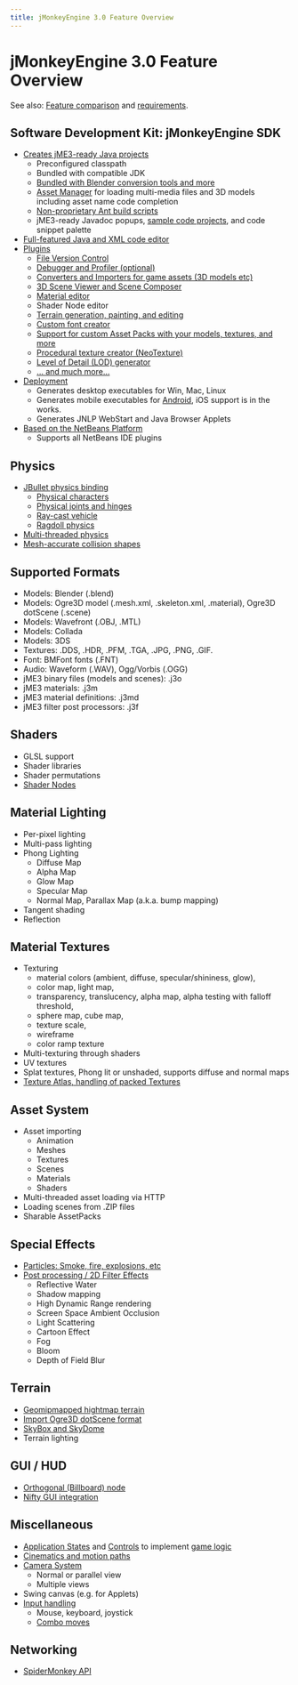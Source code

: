```yaml
---
title: jMonkeyEngine 3.0 Feature Overview
---
```

<h1 class="sectionedit1" id="jmonkeyengine_30_feature_overview">jMonkeyEngine 3.0 Feature Overview</h1>
<div class="level1">

<p>
See also: <a href="http://www.jmonkeyengine.com/forum/index.php?topic=13057.0" class="urlextern" title="http://www.jmonkeyengine.com/forum/index.php?topic=13057.0" rel="nofollow">Feature comparison</a> and <a href="/jme3/requirements.html" class="wikilink1" title="jme3:requirements">requirements</a>.
</p>

</div>
<!-- EDIT1 SECTION "jMonkeyEngine 3.0 Feature Overview" [1-171] -->
<h2 class="sectionedit2" id="software_development_kitjmonkeyengine_sdk">Software Development Kit: jMonkeyEngine SDK</h2>
<div class="level2">
<ul>
<li class="level1"><div class="li"> <a href="/sdk/project_creation.html" class="wikilink1" title="sdk:project_creation">Creates jME3-ready Java projects</a> </div>
<ul>
<li class="level2"><div class="li"> Preconfigured classpath</div>
</li>
<li class="level2"><div class="li"> Bundled with compatible JDK</div>
</li>
<li class="level2"><div class="li"> <a href="http://hub.jmonkeyengine.org/forum/topic/bundling-blender" class="urlextern" title="http://hub.jmonkeyengine.org/forum/topic/bundling-blender" rel="nofollow">Bundled with Blender conversion tools and more</a></div>
</li>
<li class="level2"><div class="li"> <a href="/jme3/advanced/asset_manager.html" class="wikilink1" title="jme3:advanced:asset_manager">Asset Manager</a> for loading multi-media files and 3D models <br />
including asset name code completion</div>
</li>
<li class="level2"><div class="li"> <a href="/sdk/default_build_script.html" class="wikilink1" title="sdk:default_build_script">Non-proprietary Ant build scripts</a></div>
</li>
<li class="level2"><div class="li"> jME3-ready Javadoc popups, <a href="/sdk/sample_code.html" class="wikilink1" title="sdk:sample_code">sample code projects</a>, and code snippet palette </div>
</li>
</ul>
</li>
<li class="level1"><div class="li"> <a href="/sdk/code_editor.html" class="wikilink1" title="sdk:code_editor">Full-featured Java and XML code editor</a></div>
</li>
<li class="level1"><div class="li"> <a href="/sdk/update_center.html" class="wikilink1" title="sdk:update_center">Plugins</a></div>
<ul>
<li class="level2"><div class="li"> <a href="/sdk/version_control.html" class="wikilink1" title="sdk:version_control">File Version Control</a></div>
</li>
<li class="level2"><div class="li"> <a href="/sdk/debugging_profiling_testing.html" class="wikilink1" title="sdk:debugging_profiling_testing">Debugger and Profiler (optional)</a></div>
</li>
<li class="level2"><div class="li"> <a href="/sdk/model_loader_and_viewer.html" class="wikilink1" title="sdk:model_loader_and_viewer">Converters and Importers for game assets (3D models etc)</a></div>
</li>
<li class="level2"><div class="li"> <a href="/sdk/scene_composer.html" class="wikilink1" title="sdk:scene_composer">3D Scene Viewer and Scene Composer</a></div>
</li>
<li class="level2"><div class="li"> <a href="/sdk/material_editing.html" class="wikilink1" title="sdk:material_editing">Material editor</a>  </div>
</li>
<li class="level2"><div class="li"> Shader Node editor</div>
</li>
<li class="level2"><div class="li"> <a href="/sdk/terrain_editor.html" class="wikilink1" title="sdk:terrain_editor">Terrain generation, painting, and editing</a></div>
</li>
<li class="level2"><div class="li"> <a href="/jme3/external/fonts.html" class="wikilink1" title="jme3:external:fonts">Custom font creator</a></div>
</li>
<li class="level2"><div class="li"> <a href="/sdk/asset_packs.html" class="wikilink1" title="sdk:asset_packs">Support for custom Asset Packs with your models, textures, and more</a></div>
</li>
<li class="level2"><div class="li"> <a href="/sdk/neotexture.html" class="wikilink1" title="sdk:neotexture">Procedural texture creator (NeoTexture)</a></div>
</li>
<li class="level2"><div class="li"> <a href="/jme3/advanced/level_of_detail.html" class="wikilink1" title="jme3:advanced:level_of_detail">Level of Detail (LOD) generator</a></div>
</li>
<li class="level2"><div class="li"> <a href="/sdk.html" class="wikilink1" title="sdk">... and much more...</a></div>
</li>
</ul>
</li>
<li class="level1"><div class="li"> <a href="/sdk/application_deployment.html" class="wikilink1" title="sdk:application_deployment">Deployment</a></div>
<ul>
<li class="level2"><div class="li"> Generates desktop executables for Win, Mac, Linux</div>
</li>
<li class="level2"><div class="li"> Generates mobile executables for <a href="/jme3/android.html" class="wikilink1" title="jme3:android">Android</a>, iOS support is in the works.</div>
</li>
<li class="level2"><div class="li"> Generates JNLP WebStart and Java Browser Applets</div>
</li>
</ul>
</li>
<li class="level1"><div class="li"> <a href="/sdk/whynoteclipse.html" class="wikilink1" title="sdk:whynoteclipse">Based on the NetBeans Platform</a></div>
<ul>
<li class="level2"><div class="li"> Supports all NetBeans IDE plugins</div>
</li>
</ul>
</li>
</ul>

</div>
<!-- EDIT2 SECTION "Software Development Kit: jMonkeyEngine SDK" [172-1988] -->
<h2 class="sectionedit3" id="physics">Physics</h2>
<div class="level2">
<ul>
<li class="level1"><div class="li"> <a href="/jme3/advanced/physics.html" class="wikilink1" title="jme3:advanced:physics">JBullet physics binding</a></div>
<ul>
<li class="level2"><div class="li"> <a href="/jme3/advanced/walking_character.html" class="wikilink1" title="jme3:advanced:walking_character">Physical characters</a></div>
</li>
<li class="level2"><div class="li"> <a href="/jme3/advanced/hinges_and_joints.html" class="wikilink1" title="jme3:advanced:hinges_and_joints">Physical joints and hinges</a></div>
</li>
<li class="level2"><div class="li"> <a href="/jme3/advanced/vehicles.html" class="wikilink1" title="jme3:advanced:vehicles">Ray-cast vehicle</a></div>
</li>
<li class="level2"><div class="li"> <a href="/jme3/advanced/ragdoll.html" class="wikilink1" title="jme3:advanced:ragdoll">Ragdoll physics</a></div>
</li>
</ul>
</li>
<li class="level1"><div class="li"> <a href="/jme3/advanced/bullet_multithreading.html" class="wikilink1" title="jme3:advanced:bullet_multithreading">Multi-threaded physics</a></div>
</li>
<li class="level1"><div class="li"> <a href="/jme3/advanced/physics.html" class="wikilink1" title="jme3:advanced:physics">Mesh-accurate collision shapes</a></div>
</li>
</ul>

</div>
<!-- EDIT3 SECTION "Physics" [1989-2453] -->
<h2 class="sectionedit4" id="supported_formats">Supported Formats</h2>
<div class="level2">
<ul>
<li class="level1"><div class="li"> Models: Blender (.blend)</div>
</li>
<li class="level1"><div class="li"> Models: Ogre3D model (.mesh.xml, .skeleton.xml, .material), Ogre3D dotScene (.scene)</div>
</li>
<li class="level1"><div class="li"> Models: Wavefront (.OBJ, .MTL)</div>
</li>
<li class="level1"><div class="li"> Models: Collada</div>
</li>
<li class="level1"><div class="li"> Models: 3DS</div>
</li>
<li class="level1"><div class="li"> Textures: .DDS, .HDR, .PFM, .TGA, .JPG, .PNG, .GIF.</div>
</li>
<li class="level1"><div class="li"> Font: BMFont fonts (.FNT)</div>
</li>
<li class="level1"><div class="li"> Audio: Waveform (.WAV), Ogg/Vorbis (.OGG)</div>
</li>
<li class="level1"><div class="li"> jME3 binary files (models and scenes): .j3o </div>
</li>
<li class="level1"><div class="li"> jME3 materials: .j3m </div>
</li>
<li class="level1"><div class="li"> jME3 material definitions: .j3md</div>
</li>
<li class="level1"><div class="li"> jME3 filter post processors: .j3f</div>
</li>
</ul>

</div>
<!-- EDIT4 SECTION "Supported Formats" [2454-2956] -->
<h2 class="sectionedit5" id="shaders">Shaders</h2>
<div class="level2">
<ul>
<li class="level1"><div class="li"> GLSL support</div>
</li>
<li class="level1"><div class="li"> Shader libraries</div>
</li>
<li class="level1"><div class="li"> Shader permutations</div>
</li>
<li class="level1"><div class="li"> <a href="http://hub.jmonkeyengine.org/wiki/doku.php/jme3:advanced:jme3_shadernodes" class="urlextern" title="http://hub.jmonkeyengine.org/wiki/doku.php/jme3:advanced:jme3_shadernodes" rel="nofollow">Shader Nodes</a></div>
</li>
</ul>

</div>
<!-- EDIT5 SECTION "Shaders" [2957-3135] -->
<h2 class="sectionedit6" id="material_lighting">Material Lighting</h2>
<div class="level2">
<ul>
<li class="level1"><div class="li"> Per-pixel lighting</div>
</li>
<li class="level1"><div class="li"> Multi-pass lighting</div>
</li>
<li class="level1"><div class="li"> Phong Lighting</div>
<ul>
<li class="level2"><div class="li"> Diffuse Map</div>
</li>
<li class="level2"><div class="li"> Alpha Map</div>
</li>
<li class="level2"><div class="li"> Glow Map</div>
</li>
<li class="level2"><div class="li"> Specular Map</div>
</li>
<li class="level2"><div class="li"> Normal Map, Parallax Map (a.k.a. bump mapping)</div>
</li>
</ul>
</li>
<li class="level1"><div class="li"> Tangent shading</div>
</li>
<li class="level1"><div class="li"> Reflection</div>
</li>
</ul>

</div>
<!-- EDIT6 SECTION "Material Lighting" [3136-3390] -->
<h2 class="sectionedit7" id="material_textures">Material Textures</h2>
<div class="level2">
<ul>
<li class="level1"><div class="li"> Texturing</div>
<ul>
<li class="level3"><div class="li"> material colors (ambient, diffuse, specular/shininess, glow), </div>
</li>
<li class="level3"><div class="li"> color map, light map, </div>
</li>
<li class="level3"><div class="li"> transparency, translucency, alpha map, alpha testing with falloff threshold,</div>
</li>
<li class="level3"><div class="li"> sphere map, cube map, </div>
</li>
<li class="level3"><div class="li"> texture scale, </div>
</li>
<li class="level3"><div class="li"> wireframe</div>
</li>
<li class="level3"><div class="li"> color ramp texture</div>
</li>
</ul>
</li>
<li class="level1"><div class="li"> Multi-texturing through shaders</div>
</li>
<li class="level1"><div class="li"> UV textures</div>
</li>
<li class="level1"><div class="li"> Splat textures, Phong lit or unshaded, supports diffuse and normal maps</div>
</li>
<li class="level1"><div class="li"> <a href="http://hub.jmonkeyengine.org/forum/topic/textureatlas-creation-and-packed-texture-handling-in-sdk/" class="urlextern" title="http://hub.jmonkeyengine.org/forum/topic/textureatlas-creation-and-packed-texture-handling-in-sdk/" rel="nofollow">Texture Atlas, handling of packed Textures</a></div>
</li>
</ul>

</div>
<!-- EDIT7 SECTION "Material Textures" [3391-4001] -->
<h2 class="sectionedit8" id="asset_system">Asset System</h2>
<div class="level2">
<ul>
<li class="level1"><div class="li"> Asset importing</div>
<ul>
<li class="level2"><div class="li"> Animation</div>
</li>
<li class="level2"><div class="li"> Meshes</div>
</li>
<li class="level2"><div class="li"> Textures</div>
</li>
<li class="level2"><div class="li"> Scenes</div>
</li>
<li class="level2"><div class="li"> Materials</div>
</li>
<li class="level2"><div class="li"> Shaders</div>
</li>
</ul>
</li>
<li class="level1"><div class="li"> Multi-threaded asset loading via HTTP</div>
</li>
<li class="level1"><div class="li"> Loading scenes from .ZIP files</div>
</li>
<li class="level1"><div class="li"> Sharable AssetPacks</div>
</li>
</ul>

</div>
<!-- EDIT8 SECTION "Asset System" [4002-4236] -->
<h2 class="sectionedit9" id="special_effects">Special Effects</h2>
<div class="level2">
<ul>
<li class="level1"><div class="li"> <a href="/jme3/advanced/particle_emitters.html" class="wikilink1" title="jme3:advanced:particle_emitters">Particles: Smoke, fire, explosions, etc</a></div>
</li>
<li class="level1"><div class="li"> <a href="/jme3/advanced/effects_overview.html" class="wikilink1" title="jme3:advanced:effects_overview">Post processing / 2D Filter Effects</a></div>
<ul>
<li class="level2"><div class="li"> Reflective Water</div>
</li>
<li class="level2"><div class="li"> Shadow mapping</div>
</li>
<li class="level2"><div class="li"> High Dynamic Range rendering</div>
</li>
<li class="level2"><div class="li"> Screen Space Ambient Occlusion</div>
</li>
<li class="level2"><div class="li"> Light Scattering</div>
</li>
<li class="level2"><div class="li"> Cartoon Effect</div>
</li>
<li class="level2"><div class="li"> Fog</div>
</li>
<li class="level2"><div class="li"> Bloom</div>
</li>
<li class="level2"><div class="li"> Depth of Field Blur</div>
</li>
</ul>
</li>
</ul>

</div>
<!-- EDIT9 SECTION "Special Effects" [4237-4631] -->
<h2 class="sectionedit10" id="terrain">Terrain</h2>
<div class="level2">
<ul>
<li class="level1"><div class="li"> <a href="/jme3/advanced/terrain.html" class="wikilink1" title="jme3:advanced:terrain">Geomipmapped hightmap terrain</a></div>
</li>
<li class="level1"><div class="li"> <a href="/jme3/advanced/ogrecompatibility.html" class="wikilink1" title="jme3:advanced:ogrecompatibility">Import Ogre3D dotScene format</a></div>
</li>
<li class="level1"><div class="li"> <a href="/jme3/advanced/sky.html" class="wikilink1" title="jme3:advanced:sky">SkyBox and SkyDome</a></div>
</li>
<li class="level1"><div class="li"> Terrain lighting</div>
</li>
</ul>

</div>
<!-- EDIT10 SECTION "Terrain" [4632-4852] -->
<h2 class="sectionedit11" id="gui_hud">GUI / HUD</h2>
<div class="level2">
<ul>
<li class="level1"><div class="li"> <a href="/jme3/advanced/hud.html" class="wikilink1" title="jme3:advanced:hud">Orthogonal (Billboard) node</a></div>
</li>
<li class="level1"><div class="li"> <a href="/jme3/advanced/nifty_gui.html" class="wikilink1" title="jme3:advanced:nifty_gui">Nifty GUI integration</a></div>
</li>
</ul>

</div>
<!-- EDIT11 SECTION "GUI / HUD" [4853-4986] -->
<h2 class="sectionedit12" id="miscellaneous">Miscellaneous</h2>
<div class="level2">
<ul>
<li class="level1"><div class="li"> <a href="/jme3/advanced/application_states.html" class="wikilink1" title="jme3:advanced:application_states">Application States</a> and <a href="/jme3/advanced/custom_controls.html" class="wikilink1" title="jme3:advanced:custom_controls">Controls</a> to implement <a href="/jme3/advanced/update_loop.html" class="wikilink1" title="jme3:advanced:update_loop">game logic</a></div>
</li>
<li class="level1"><div class="li"> <a href="/jme3/advanced/cinematics.html" class="wikilink1" title="jme3:advanced:cinematics">Cinematics and motion paths</a></div>
</li>
<li class="level1"><div class="li"> <a href="/jme3/advanced/camera.html" class="wikilink1" title="jme3:advanced:camera">Camera System</a></div>
<ul>
<li class="level2"><div class="li"> Normal or parallel view</div>
</li>
<li class="level2"><div class="li"> Multiple views</div>
</li>
</ul>
</li>
<li class="level1"><div class="li"> Swing canvas (e.g. for Applets)</div>
</li>
<li class="level1"><div class="li"> <a href="/jme3/advanced/input_handling.html" class="wikilink1" title="jme3:advanced:input_handling">Input handling</a></div>
<ul>
<li class="level2"><div class="li"> Mouse, keyboard, joystick</div>
</li>
<li class="level2"><div class="li"> <a href="/jme3/advanced/combo_moves.html" class="wikilink1" title="jme3:advanced:combo_moves">Combo moves</a></div>
</li>
</ul>
</li>
</ul>

</div>
<!-- EDIT12 SECTION "Miscellaneous" [4987-5505] -->
<h2 class="sectionedit13" id="networking">Networking</h2>
<div class="level2">
<ul>
<li class="level1"><div class="li"> <a href="/jme3/advanced/networking.html" class="wikilink1" title="jme3:advanced:networking">SpiderMonkey API</a></div>
</li>
</ul>

</div>
<!-- EDIT13 SECTION "Networking" [5506-] -->
